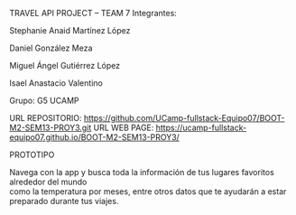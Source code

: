 
TRAVEL API PROJECT – TEAM 7
Integrantes:

Stephanie Anaid Martínez López

Daniel González Meza

Miguel Ángel Gutiérrez López

Isael Anastacio Valentino


Grupo: G5 UCAMP


URL REPOSITORIO: https://github.com/UCamp-fullstack-Equipo07/BOOT-M2-SEM13-PROY3.git 
URL WEB PAGE: https://ucamp-fullstack-equipo07.github.io/BOOT-M2-SEM13-PROY3/ 




PROTOTIPO
 
 Navega con la app y busca toda la información de tus lugares favoritos alrededor del mundo<br>como la temperatura por meses, entre otros datos que te ayudarán a estar preparado durante tus viajes.
 

